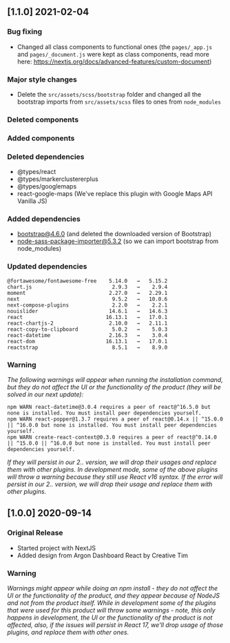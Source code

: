 ## [1.1.0] 2021-02-04
### Bug fixing
- Changed all class components to functional ones (the `pages/_app.js` and `pages/_document.js` were kept as class components, read more here: https://nextjs.org/docs/advanced-features/custom-document)
### Major style changes
- Delete the `src/assets/scss/bootstrap` folder and changed all the bootstrap imports from `src/assets/scss` files to ones from `node_modules`
### Deleted components
### Added components
### Deleted dependencies
- @types/react
- @types/markerclustererplus
- @types/googlemaps
- react-google-maps (We've replace this plugin with Google Maps API Vanilla JS)
### Added dependencies
+ bootstrap@4.6.0 (and deleted the downloaded version of Bootstrap)
+ node-sass-package-importer@5.3.2 (so we can import bootstrap from node_modules)
### Updated dependencies
```
@fortawesome/fontawesome-free    5.14.0   →   5.15.2
chart.js                          2.9.3   →    2.9.4
moment                           2.27.0   →   2.29.1
next                              9.5.2   →   10.0.6
next-compose-plugins              2.2.0   →    2.2.1
nouislider                       14.6.1   →   14.6.3
react                           16.13.1   →   17.0.1
react-chartjs-2                  2.10.0   →   2.11.1
react-copy-to-clipboard           5.0.2   →    5.0.3
react-datetime                   2.16.3   →    3.0.4
react-dom                       16.13.1   →   17.0.1
reactstrap                        8.5.1   →    8.9.0
```
### Warning
_The following warnings will appear when running the installation command, but they do not affect the UI or the functionality of the product (they will be solved in our next update):_
```
npm WARN react-datetime@3.0.4 requires a peer of react@^16.5.0 but none is installed. You must install peer dependencies yourself.
npm WARN react-popper@1.3.7 requires a peer of react@0.14.x || ^15.0.0 || ^16.0.0 but none is installed. You must install peer dependencies yourself.
npm WARN create-react-context@0.3.0 requires a peer of react@^0.14.0 || ^15.0.0 || ^16.0.0 but none is installed. You must install peer dependencies yourself.
```
_If they will persist in our 2.*.* version, we will drop their usages and replace them with other plugins._
_In development mode, some of the above plugins will throw a warning because they still use React v16 syntax. If the error will persist in our 2.*.* version, we will drop their usage and replace them with other plugins._

## [1.0.0] 2020-09-14
### Original Release
- Started project with NextJS
- Added design from Argon Dashboard React by Creative Tim
### Warning
_Warnings might appear while doing an npm install - they do not affect the UI or the functionality of the product, and they appear because of NodeJS and not from the product itself._
_While in development some of the plugins that were used for this product will throw some warnings - note, this only happens in development, the UI or the functionality of the product is not affected, also, if the issues will persist in React 17, we'll drop usage of those plugins, and replace them with other ones._
